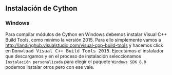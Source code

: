 ## Instalación de Cython

### Windows
Para compilar módulos de Cython en Windows debemos instalar Visual C++ Build Tools, como mínimo la versión 2015. Para ello simplemente vamos a http://landinghub.visualstudio.com/visual-cpp-build-tools y hacemos click en <kbd>Donwload Visual C++ Build Tools 2015</kbd>. Ejecutamos el instalador que descargamos y en el proceso de instalación seleccionamos `Instalación personalizada` para elegir el paquete `Windows SDK 8.0` podemos instalar otros pero con ese vale.

